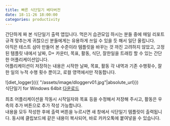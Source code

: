 ```yaml
---
title: 빠른 식단일기 베타버전
date: 18-11-26 18:00:00
categories: productivity
---
```


간단하게 짜 본 식단일기 출력 앱입니다. 먹은거 습관모임 하시는 분들 중에 매일 리포트 규격 맞추는게 귀찮으신 분들에게는 유용하게 쓰일 수 있을 듯 해서 일단 올립니다.  
아직은 테스트 삼아 만들어 본 수준이라 템플릿을 바꾸는 것 까진 고려하지 않았고, 고정된 템플릿 내에서 날짜, D+ 카운터, 목표, 활동, 식단, 잘한일을 트래킹 할 수 있는 간단한 어플리케이션입니다.  
어플리케이션이 저장하는 내용은 시작한 날짜, 목표, 활동 각 내역과 기존 수행횟수, 잘한 일의 누적 수행 횟수 뿐이고, 로컬 영역에서만 작동합니다.


![diet_logger]({{ "/assets/image/dloggerv01.jpg"|absolute_url}})  
식단일기 for Windows 64bit [다운로드](https://github.com/pandavas89/diet_logger/releases/download/v0.1-alpha/rapid_logger.exe)


최초 어플리케이션을 작동시 시작일자와 목표 등을 수정해서 저장해 주시고, 활동은 우측의 추가 버튼으로 추가 작성 가능합니다.  
내용을 모두 작성한 후에 출력 버튼을 누르시면 새 창에서 식단일기 템플릿이 출력됩니다. 동시에 클립보드에 같은 내용이 복사되어, 바로 카카오톡에 붙여넣을 수 있습니다.

